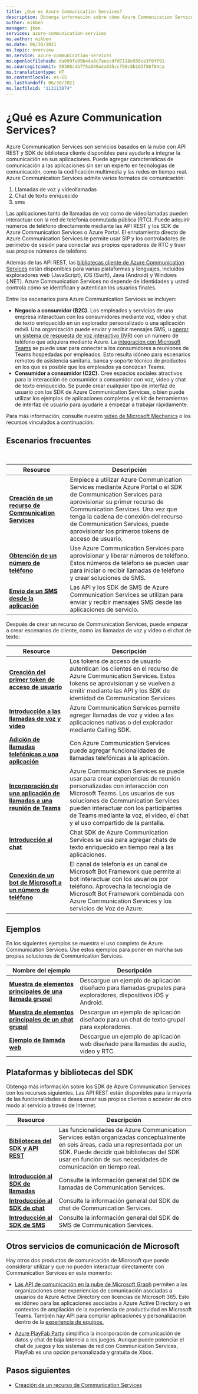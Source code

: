 ```yaml
---
title: ¿Qué es Azure Communication Services?
description: Obtenga información sobre cómo Azure Communication Services le ayuda a desarrollar experiencias de usuario enriquecidas con comunicaciones en tiempo real.
author: mikben
manager: jken
services: azure-communication-services
ms.author: mikben
ms.date: 06/30/2021
ms.topic: overview
ms.service: azure-communication-services
ms.openlocfilehash: da099fe09b44a8c7aeecdfd7118e936ce3f0ff91
ms.sourcegitcommit: 98308c4b775a049a4a035ccf60c8b163f86f04ca
ms.translationtype: HT
ms.contentlocale: es-ES
ms.lasthandoff: 06/30/2021
ms.locfileid: "113113074"
---
```

# <a name="what-is-azure-communication-services"></a>¿Qué es Azure Communication Services?

Azure Communication Services son servicios basados en la nube con API REST y SDK de biblioteca cliente disponibles para ayudarle a integrar la comunicación en sus aplicaciones. Puede agregar características de comunicación a las aplicaciones sin ser un experto en tecnologías de comunicación, como la codificación multimedia y las redes en tiempo real. Azure Communication Services admite varios formatos de comunicación:

1. Llamadas de voz y vídeollamadas
1. Chat de texto enriquecido
1. sms

Las aplicaciones tanto de llamadas de voz como de vídeollamadas pueden interactuar con la red de telefonía conmutada pública (RTC). Puede adquirir números de teléfono directamente mediante las API REST y los SDK de Azure Communication Services o Azure Portal. El enrutamiento directo de Azure Communication Services le permite usar SIP y los controladores de perímetro de sesión para conectar sus propios operadores de RTC y traer sus propios números de teléfono.

Además de las API REST, las [bibliotecas cliente de Azure Communication Services](./concepts/sdk-options.md) están disponibles para varias plataformas y lenguajes, incluidos exploradores web (JavaScript), iOS (Swift), Java (Android) y Windows (.NET). Azure Communication Services no depende de identidades y usted controla cómo se identifican y autentican los usuarios finales.

Entre los escenarios para Azure Communication Services se incluyen:

- **Negocio a consumidor (B2C).** Los empleados y servicios de una empresa interactúan con los consumidores mediante voz, vídeo y chat de texto enriquecido en un explorador personalizado o una aplicación móvil. Una organización puede enviar y recibir mensajes SMS, u [operar un sistema de respuesta de voz interactivo (IVR)](https://github.com/microsoft/botframework-telephony/blob/main/EnableTelephony.md) con un número de teléfono que adquiera mediante Azure. La [integración con Microsoft Teams](./quickstarts/voice-video-calling/get-started-teams-interop.md) se puede usar para conectar a los consumidores a reuniones de Teams hospedadas por empleados. Esto resulta idóneo para escenarios remotos de asistencia sanitaria, banca y soporte técnico de productos en los que es posible que los empleados ya conozcan Teams.
- **Consumidor a consumidor (C2C).** Cree espacios sociales atractivos para la interacción de consumidor a consumidor con voz, vídeo y chat de texto enriquecido. Se puede crear cualquier tipo de interfaz de usuario con los SDK de Azure Communication Services, o bien puede utilizar los ejemplos de aplicaciones completos y el kit de herramientas de interfaz de usuario para ayudarle a empezar a trabajar rápidamente.

Para más información, consulte nuestro [vídeo de Microsoft Mechanics](https://www.youtube.com/watch?v=apBX7ASurgM) o los recursos vinculados a continuación.

## <a name="common-scenarios"></a>Escenarios frecuentes

<br>

| Resource                               |Descripción                           |
|---                                    |---                                   |
|**[Creación de un recurso de Communication Services](./quickstarts/create-communication-resource.md)**|Empiece a utilizar Azure Communication Services mediante Azure Portal o el SDK de Communication Services para aprovisionar su primer recurso de Communication Services. Una vez que tenga la cadena de conexión del recurso de Communication Services, puede aprovisionar los primeros tokens de acceso de usuario.|
|**[Obtención de un número de teléfono](./quickstarts/telephony-sms/get-phone-number.md)**|Use Azure Communication Services para aprovisionar y liberar números de teléfono. Estos números de teléfono se pueden usar para iniciar o recibir llamadas de teléfono y crear soluciones de SMS.|
|**[Envío de un SMS desde la aplicación](./quickstarts/telephony-sms/send.md)**| Las API y los SDK de SMS de Azure Communication Services se utilizan para enviar y recibir mensajes SMS desde las aplicaciones de servicio.|

Después de crear un recurso de Communication Services, puede empezar a crear escenarios de cliente, como las llamadas de voz y vídeo o el chat de texto:

| Resource                               |Descripción                           |
|---                                    |---                                   |
|**[Creación del primer token de acceso de usuario](./quickstarts/access-tokens.md)**|Los tokens de acceso de usuario autentican los clientes en el recurso de Azure Communication Services. Estos tokens se aprovisionan y se vuelven a emitir mediante las API y los SDK de identidad de Communication Services.|
|**[Introducción a las llamadas de voz y vídeo](./quickstarts/voice-video-calling/getting-started-with-calling.md)**| Azure Communication Services permite agregar llamadas de voz y vídeo a las aplicaciones nativas o del explorador mediante Calling SDK. |
|**[Adición de llamadas telefónicas a una aplicación](./quickstarts/voice-video-calling/pstn-call.md)**|Con Azure Communication Services puede agregar funcionalidades de llamadas telefónicas a la aplicación.|
|**[Incorporación de una aplicación de llamadas a una reunión de Teams](./quickstarts/voice-video-calling/get-started-teams-interop.md)**|Azure Communication Services se puede usar para crear experiencias de reunión personalizadas con interacción con Microsoft Teams. Los usuarios de sus soluciones de Communication Services pueden interactuar con los participantes de Teams mediante la voz, el vídeo, el chat y el uso compartido de la pantalla.|
|**[Introducción al chat](./quickstarts/chat/get-started.md)**|Chat SDK de Azure Communication Services se usa para agregar chats de texto enriquecido en tiempo real a las aplicaciones.|
|**[Conexión de un bot de Microsoft a un número de teléfono](https://github.com/microsoft/botframework-telephony)**|El canal de telefonía es un canal de Microsoft Bot Framework que permite al bot interactuar con los usuarios por teléfono. Aprovecha la tecnología de Microsoft Bot Framework combinada con Azure Communication Services y los servicios de Voz de Azure.  |


## <a name="samples"></a>Ejemplos

En los siguientes ejemplos se muestra el uso completo de Azure Communication Services. Use estos ejemplos para poner en marcha sus propias soluciones de Communication Services.
<br>

| Nombre del ejemplo                               | Descripción                           |
|---                                    |---                                   |
|**[Muestra de elementos principales de una llamada grupal](./samples/calling-hero-sample.md)**| Descargue un ejemplo de aplicación diseñado para llamadas grupales para exploradores, dispositivos iOS y Android. |
|**[Muestra de elementos principales de un chat grupal](./samples/chat-hero-sample.md)**| Descargue un ejemplo de aplicación diseñado para un chat de texto grupal para exploradores. |
|**[Ejemplo de llamada web](./samples/web-calling-sample.md)**| Descargue un ejemplo de aplicación web diseñado para llamadas de audio, vídeo y RTC. |


## <a name="platforms-and-sdk-libraries"></a>Plataformas y bibliotecas del SDK

Obtenga más información sobre los SDK de Azure Communication Services con los recursos siguientes. Las API REST están disponibles para la mayoría de las funcionalidades si desea crear sus propios clientes o acceder de otro modo al servicio a través de Internet.

| Resource                               | Descripción                           |
|---                                    |---                                   |
|**[Bibliotecas del SDK y API REST](./concepts/sdk-options.md)**|Las funcionalidades de Azure Communication Services están organizadas conceptualmente en seis áreas, cada una representada por un SDK. Puede decidir qué bibliotecas del SDK usar en función de sus necesidades de comunicación en tiempo real.|
|**[Introducción al SDK de llamadas](./concepts/voice-video-calling/calling-sdk-features.md)**|Consulte la información general del SDK de llamadas de Communication Services.|
|**[Introducción al SDK de chat](./concepts/chat/sdk-features.md)**|Consulte la información general del SDK de chat de Communication Services.|
|**[Introducción al SDK de SMS](./concepts/telephony-sms/sdk-features.md)**|Consulte la información general del SDK de SMS de Communication Services.|

## <a name="other-microsoft-communication-services"></a>Otros servicios de comunicación de Microsoft

Hay otros dos productos de comunicación de Microsoft que puede considerar utilizar y que no pueden interactuar directamente con Communication Services en este momento:

 - [Las API de comunicación en la nube de Microsoft Graph](/graph/cloud-communications-concept-overview) permiten a las organizaciones crear experiencias de comunicación asociadas a usuarios de Azure Active Directory con licencias de Microsoft 365. Esto es idóneo para las aplicaciones asociadas a Azure Active Directory o en contextos de ampliación de la experiencia de productividad en Microsoft Teams. También hay API para compilar aplicaciones y personalización dentro de la [experiencia de equipos.](/microsoftteams/platform/?preserve-view=true&view=msteams-client-js-latest)

 - [Azure PlayFab Party](/gaming/playfab/features/multiplayer/networking/) simplifica la incorporación de comunicación de datos y chat de baja latencia a los juegos. Aunque puede potenciar el chat de juegos y los sistemas de red con Communication Services, PlayFab es una opción personalizada y gratuita de Xbox.


## <a name="next-steps"></a>Pasos siguientes

 - [Creación de un recurso de Communication Services](./quickstarts/create-communication-resource.md)
